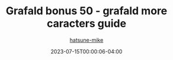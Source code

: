 ---
title: "Grafald bonus 50 - grafald more caracters guide"
type: "image"
date: 2023-07-15T00:00:06-04:00
draft: false
categories: ["Grafald"]
image_path: "../img/2023/bonus_50.png"
alt_text: ""
author: "[hatsune-mike](https://cohost.org/hatsune-mike)"
---